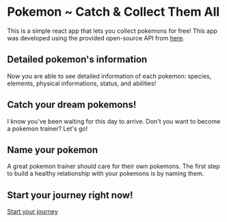 # Pokemon ~ Catch & Collect Them All

This is a simple react app that lets you collect pokemons for free!
This app was developed using the provided open-source API from [here](https://github.com/mazipan/graphql-pokeapi).

## Detailed pokemon's information

Now you are able to see detailed information of each pokemon: species, elements, physical informations, status, and abilities!

## Catch your dream pokemons!

I know you've been waiting for this day to arrive. Don't you want to become a pokemon trainer? Let's go!

## Name your pokemon

A great pokemon trainer should care for their own pokemons.  The first step to build a healthy relationship with your pokemons is by naming them.


## Start your journey right now!

[Start your journey](https://danieltanjung.github.io/pokemon-app/)
